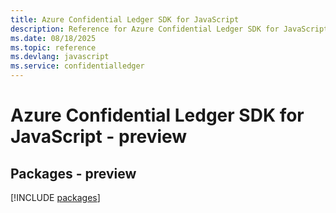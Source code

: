 ```yaml
---
title: Azure Confidential Ledger SDK for JavaScript
description: Reference for Azure Confidential Ledger SDK for JavaScript
ms.date: 08/18/2025
ms.topic: reference
ms.devlang: javascript
ms.service: confidentialledger
---
```

# Azure Confidential Ledger SDK for JavaScript - preview
## Packages - preview
[!INCLUDE [packages](confidential-ledger-index.md)]